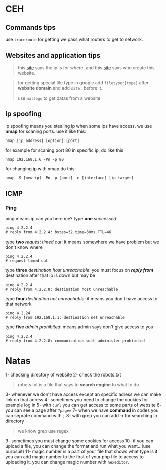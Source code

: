 # CEH
## Commands tips
use `traceroute` for getting we pass what routers to get to network.
## Websites and application tips
> this [site](https://www.iplocation.net/) says the ip is for where, and this [site](who.is) says who create this website.

> for getting special file type in google add `filetype:[type]` after **website domain** and add `site:` before it.
>
> use `maltego` to get datas from a website.

## ip spoofing
ip spoofing means you stealing ip when some ips have access.
we use **nmap** for scaning ports. use it like this:
```console
nmap [ip address] [option] [port]
```
for example for scaning port 80 in specific ip, do like this
```console
nmap 192.168.1.6 -Pn -p 80
```
for changing ip with nmap do this:
```console
nmap -S [new ip] -Pn -p [port] -e [interface] [ip target]
```
## ICMP
### Ping
ping means ip can you here me?
type **one** *successed*
```console
ping 4.2.2.4
# reply from 4.2.2.4: bytes=32 time=30ms TTL=46
```
type **two** *request timed out*: it means somewhere we have problem but we don't know where
```console
ping 4.2.2.4
# request timed out
```
type **three** *destination host unreachable*: you must focus on ***reply from*** destination after that ip is down but may be
```console
ping 4.2.2.4
# reply from 4.2.2.8: destination host unreachable
```
type **four** *destination net unreachable*: it means you don't have access to that network
```console
ping 4.2.24
# reply from 192.168.1.1: destination net unreachable
```
type **five** *admin prohibited*: means admin says don't give access to you
```console
ping 4.2.2.4
# reply from 4.2.2.8: communication with administer prohibited
```
# Natas
1- checking directory of website
2- check the robots.txt
> robots.txt is a file that says to **search engine** to what to do

3- whenever we don't have access except an specific adress we can make link on that adress
4- sometimes you need to change the cookies for example log in
5- with `curl` you can get access to some parts of website
6- you can see a page after `?page=`
7- when we have **command** in codes you can seprate command with `;`
8- with grep you can add -r for searching in directory
> we know grep use regex

9- sometimes you must change some cookies for access
10- if you can upload a file, you can change the format and run what you want...(use burpsuit)
11- magic number is a part of your file that shows what type is it. you can add magic number to  the first of your php file to access to uploading it. you can change magic number with `hexeditor`.
